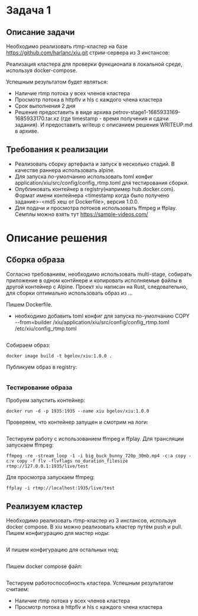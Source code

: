 # Задача 1
## Описание задачи
Необходимо реализовать rtmp-кластер на базе https://github.com/harlanc/xiu.git стрим-сервера из 3 инстансов:

Реализация кластера для проверки функционала в локальной среде, используя docker-compose.

Успешным результатом будет являться:
- Наличие rtmp потока у всех членов кластера
- Просмотр потока в httpflv и hls с каждого члена кластера
- Срок выполнения 2 дня
- Решение предоставить в виде архива petrov-stage1-1685933169-1685933170.tar.xz (где timestamp - время получения и сдачи задания). И предоставить writeup с описанием решения WRITEUP.md в архиве.

## Требования к реализации
- Реализовать сборку артефакта и запуск в несколько стадий. В качестве раннера использовать alpine.
- Для запуска по-умолчанию использовать toml конфиг application/xiu/src/config/config_rtmp.toml для тестирования сборки.
- Опубликовать контейнер в registry(например hub.docker.com). Формат имени контейнера <timestamp когда было получено задание>-<md5 хеш от Dockerfile>, версия 1.0.0.
- Для подачи и просмотра потоков использовать ffmpeg и ffplay. Семплы можно взять тут https://sample-videos.com/

# Описание решения
## Сборка образа
Согласно требованиям, необходимо использовать multi-stage, собирать приложение в одном контйнере и копировать исполняемые файлы в другой контейнер с Alpine.
Проект xiu написан на Rust, следовательно, для сборки оптимально использовать образ из ...

Пишем Dockerfile.
- необходимо добавить toml конфиг для запуска по-умолчанию
COPY --from=builder /xiu/application/xiu/src/config/config_rtmp.toml /etc/xiu/config_rtmp.toml
```

```

Собираем образ:
```
docker image build -t bgelov/xiu:1.0.0 .
```

Публикуем образ в registry:
```

```

### Тестирование образа

Пробуем запустить контейнер:
```
docker run -d -p 1935:1935 --name xiu bgelov/xiu:1.0.0
```

Проверяем, что контейнер запущен и смотрим на логи:
```

```

Тестируем работу с использованием ffmpeg и ffplay.
Для трансляции запускаем ffmpeg:
```
ffmpeg -re -stream_loop -1 -i big_buck_bunny_720p_30mb.mp4 -c:a copy -c:v copy -f flv -flvflags no_duration_filesize rtmp://127.0.0.1:1935/live/test
```
Для просмотра запускаем ffmpeg:
```
ffplay -i rtmp://localhost:1935/live/test
```

## Реализуем кластер
Необходимо реализовать rtmp-кластер из 3 инстансов, используя docker compose.
В xiu можно реализовать кластер путём push и pull.
Пишем конфигурацию для мастер ноды:
```

```

И пишем конфигурацию для остальных нод:
```

```

Пишем docker compose файл:
```

```

Тестируем работоспособность кластера. Успешным результатом считаем:
- Наличие rtmp потока у всех членов кластера
- Просмотр потока в httpflv и hls с каждого члена кластера

